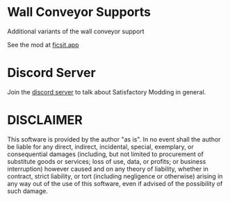 # Wall Conveyor Supports
Additional variants of the wall conveyor support

See the mod at [ficsit.app](https://ficsit.app/mod/7wWzUM3qj9VCoT)

# Discord Server
Join the [discord server](https://discord.gg/X6AUfn) to talk about Satisfactory Modding in general.

# DISCLAIMER
This software is provided by the author "as is". In no event shall the author be liable for any direct, indirect, incidental, special, exemplary, or consequential damages (including, but not limited to procurement of substitute goods or services; loss of use, data, or profits; or business interruption) however caused and on any 
theory of liability, whether in contract, strict liability, or tort (including negligence or otherwise) arising in any way out of the use of this software, even if advised of the possibility of such damage.

